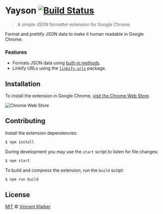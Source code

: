 # Yayson [![Build Status](https://badgen.net/travis/vinkla/yayson/master)](https://travis-ci.com/vinkla/yayson)

> A simple JSON formatter extension for Google Chrome.

Format and prettify JSON data to make it human readable in Google Chrome.

### Features

- Formats JSON data using [built-in methods](https://developer.mozilla.org/en-US/docs/Web/JavaScript/Reference/Global_Objects/JSON).
- Linkify URLs using the [`linkify-urls`](https://github.com/sindresorhus/linkify-urls#readme) package.

## Installation

To install the extension in Google Chrome, [visit the Chrome Web Store]().

![Chrome Web Store](https://badgen.net/chrome-web-store/v/icglamneckmpaleiddbpbfmmjahlkcgj)

## Contributing

Install the extension dependencies:

```sh
$ npm install
```

During development you may use the `start` script to listen for file changes:

```sh
$ npm start
```

To build and compress the extension, run the `build` script:

```sh
$ npm run build
```

## License

[MIT](LICENSE) © [Vincent Klaiber](https://vinkla.com)
